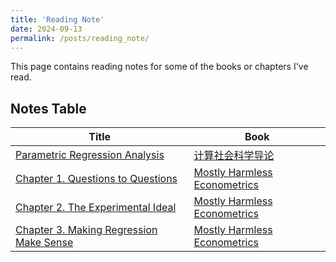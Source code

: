 ```yaml
---
title: 'Reading Note'
date: 2024-09-13
permalink: /posts/reading_note/
---
```


This page contains reading notes for some of the books or chapters I've read.

## Notes Table

|        Title         |         Book         |                 
| -------------------- | -------------------- |
| [Parametric Regression Analysis](http://github.com/leahxqing/leahxqing.github.io/posts/notes/CS.md) | [计算社会科学导论](https://book.douban.com/subject/36603927/) |
| [Chapter 1. Questions to Questions](http://github.com/leahxqing/leahxqing.github.io/posts/notes/hameless_01.md) | [Mostly Harmless Econometrics](https://www.mostlyharmlesseconometrics.com/) |
| [Chapter 2. The Experimental Ideal](http://github.com/leahxqing/leahxqing.github.io/posts/notes/hameless_02.md) | [Mostly Harmless Econometrics](https://www.mostlyharmlesseconometrics.com/) |
| [Chapter 3. Making Regression Make Sense](http://github.com/leahxqing/leahxqing.github.io/posts/notes/hameless_03.md) | [Mostly Harmless Econometrics](https://www.mostlyharmlesseconometrics.com/) |
